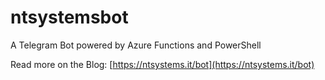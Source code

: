 # ntsystemsbot

A Telegram Bot powered by Azure Functions and PowerShell

Read more on the Blog: [https://ntsystems.it/bot](https://ntsystems.it/bot)